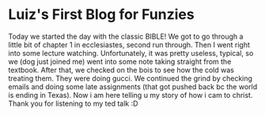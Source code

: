 # Luiz's First Blog for Funzies

  Today we started the day with the classic BIBLE! We got to go through a little bit of chapter 1 in ecclesiastes, second run through. Then I went right into some lecture watching. Unfortunately, it was pretty useless, typical, so we (dog just joined me) went into some note taking straight from the textbook. After that, we checked on the bois to see how the cold was treating them. They were doing gucci. We continued the grind by checking emails and doing some late assignments (that got pushed back bc the world is ending in Texas). Now i am here telling u my story of how i cam to christ. Thank you for listening to my ted talk :D
